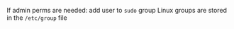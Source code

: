 If admin perms are needed: add user to `sudo` group
Linux groups are stored in the `/etc/group` file